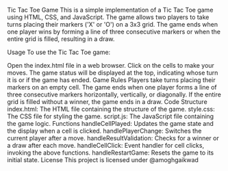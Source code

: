 Tic Tac Toe Game
This is a simple implementation of a Tic Tac Toe game using HTML, CSS, and JavaScript. The game allows two players to take turns placing their markers ('X' or 'O') on a 3x3 grid. The game ends when one player wins by forming a line of three consecutive markers or when the entire grid is filled, resulting in a draw.

Usage
To use the Tic Tac Toe game:

Open the index.html file in a web browser.
Click on the cells to make your moves.
The game status will be displayed at the top, indicating whose turn it is or if the game has ended.
Game Rules
Players take turns placing their markers on an empty cell.
The game ends when one player forms a line of three consecutive markers horizontally, vertically, or diagonally.
If the entire grid is filled without a winner, the game ends in a draw.
Code Structure
index.html: The HTML file containing the structure of the game.
style.css: The CSS file for styling the game.
script.js: The JavaScript file containing the game logic.
Functions
handleCellPlayed: Updates the game state and the display when a cell is clicked.
handlePlayerChange: Switches the current player after a move.
handleResultValidation: Checks for a winner or a draw after each move.
handleCellClick: Event handler for cell clicks, invoking the above functions.
handleRestartGame: Resets the game to its initial state.
License
This project is licensed under @amoghgaikwad 
